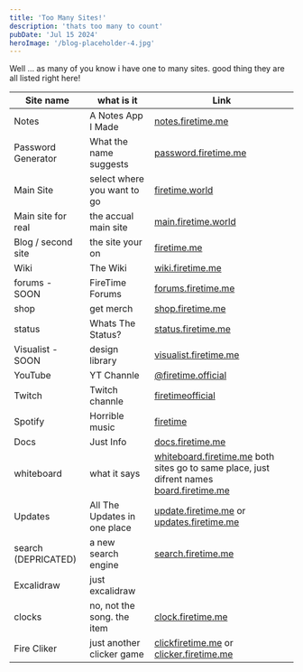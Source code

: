 ```yaml
---
title: 'Too Many Sites!'
description: 'thats too many to count'
pubDate: 'Jul 15 2024'
heroImage: '/blog-placeholder-4.jpg'
---
```


Well ... as many of you know i have one to many sites. good thing they are all listed right here!



| Site name              | what is it                   | Link                                                                                                                                                    |
|------------------------|------------------------------|---------------------------------------------------------------------------------------------------------------------------------------------------------|
| Notes                  | A Notes App I Made           | [notes.firetime.me](https://notes.firetime)                                                                                                             |
| Password Generator     | What the name suggests       | [password.firetime.me](https://password.firetime.me)                                                                                                    |
| Main Site              | select where you want to go  | [firetime.world](https://firetime.world)                                                                                                                |
| Main site for real     | the accual main site         | [main.firetime.world](https://main.firetime.world)                                                                                                      |
| Blog / second site     | the site your on             | [firetime.me](https://firetime.me)                                                                                                                      |
| Wiki                   | The Wiki                     | [wiki.firetime.me](https://wiki.firetime.me)                                                                                                            |
| forums - SOON          | FireTime Forums              | [forums.firetime.me](https://forums.firetime.me)                                                                                                        |
| shop                   | get merch                    | [shop.firetime.me](https://shop.firetime.me)                                                                                                            |
| status                 | Whats The Status?            | [status.firetime.me](https://status.firetime.me)                                                                                                        |
| Visualist - SOON       | design library               | [visualist.firetime.me](https://visualist.firetime.me)                                                                                                  |
| YouTube                | YT Channle                   | [@firetime.official](https://youtube.com/@firetime.official)                                                                                            |
| Twitch                 | Twitch channle               | [firetimeofficial](https://twitch.tv/firetimeofficial)                                                                                                  |
| Spotify                | Horrible music               | [firetime](https://open.spotify.com/artist/1dav6Y0oeLxQyDyByHUfBy?si=EDtncBfeSheEe7bfEASfRQ)                                                            |
| Docs                   | Just Info                    | [docs.firetime.me](https://docs.firetime.me)                                                                                                            |
| whiteboard             | what it says                 | [whiteboard.firetime.me](https://whiteboard.firetime.me) both sites go to same place, just difrent names [board.firetime.me](https://board.firetime.me) |
| Updates                | All The Updates in one place | [update.firetime.me](https://update.firetime.me) or  [updates.firetime.me](https://updates.firetime.me)                                                 
| search    (DEPRICATED) | a new search engine          | [search.firetime.me](https://search.firetime.me)                                                                                                        | TLDRAW         | just tldraw on firetime.me |[tldraw.firetime.me](https://tldraw.firetime.me)   |
| Excalidraw             | just excalidraw              | [](https://excalidraw.firetime.me)                                                                                                                      |
| clocks                 | no, not the song. the item   | [clock.firetime.me](https://clock.firetime.me)                                                                                                          |
| Fire Cliker            | just another clicker game    | [clickfiretime.me](https://firetime.me) or [clicker.firetime.me](https://firetime.me)                                                                   |